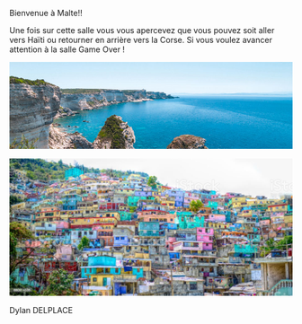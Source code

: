 Bienvenue à Malte!!

Une fois sur cette salle vous vous apercevez que vous pouvez soit aller vers Haïti ou retourner en arrière vers la Corse. Si vous voulez avancer attention à la salle Game Over !



[![image B](../images/corse.jpg)](https://github.com/ssagnane1/tp2-labyrinthe/blob/main/jeu-heros-sdc/Corse.md)

[![image D](../images/haiti.jpg)](https://github.com/ssagnane1/tp2-labyrinthe/blob/main/jeu-heros-sdc/Haiti.md)

Dylan DELPLACE
